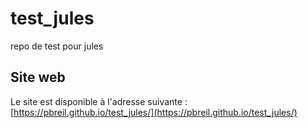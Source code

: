 # test_jules
repo de test pour jules

## Site web

Le site est disponible à l'adresse suivante : [https://pbreil.github.io/test_jules/](https://pbreil.github.io/test_jules/)
